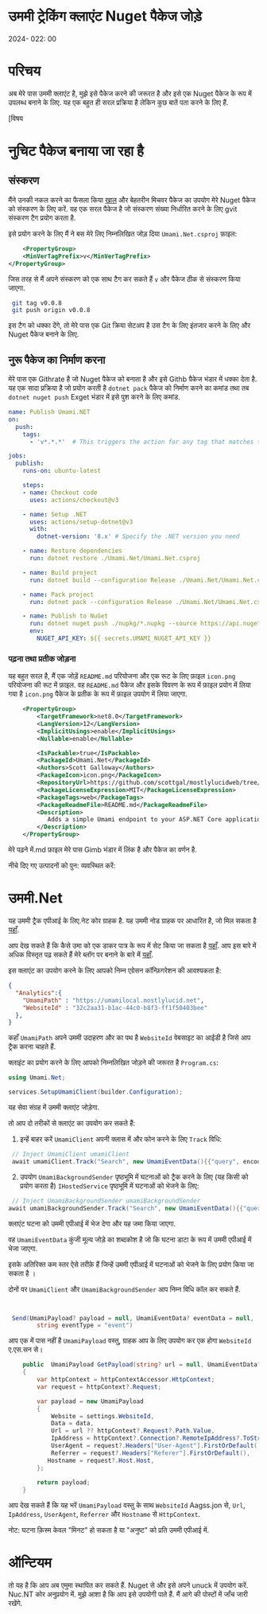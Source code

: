 # उममी ट्रेकिंग क्लाएंट Nuget पैकेज जोड़े

<!--category-- ASP.NET, Umami, Nuget -->
<datetime class="hidden">2024- 022: 00</datetime>

# परिचय

अब मेरे पास उममी क्लाएंट है, मुझे इसे पैकेज करने की जरूरत है और इसे एक Nuget पैकेज के रूप में उपलब्ध बनाने के लिए. यह एक बहुत ही सरल प्रक्रिया है लेकिन कुछ बातें पता करने के लिए हैं.

[विषय

# नुचिट पैकेज बनाया जा रहा है

## संस्करण

मैंने उनकी नकल करने का फैसला किया [खाल](@khalidabuhakmeh@mastodon.social) और बेहतरीन मिचवर पैकेज का उपयोग मेरे Nuget पैकेज को संस्करण के लिए करें. यह एक सरल पैकेज है जो संस्करण संख्या निर्धारित करने के लिए gvit संस्करण टैग प्रयोग करता है.

इसे प्रयोग करने के लिए मैं ने बस मेरे लिए निम्नलिखित जोड़ दिया `Umami.Net.csproj` फ़ाइल:

```xml
    <PropertyGroup>
    <MinVerTagPrefix>v</MinVerTagPrefix>
</PropertyGroup>
```

जिस तरह से मैं अपने संस्करण को एक साथ टैग कर सकते हैं `v` और पैकेज ठीक से संस्करण किया जाएगा.

```bash
 git tag v0.0.8       
 git push origin v0.0.8

```

इस टैग को धक्का देंगे, तो मेरे पास एक Git क्रिया सेटअप है उस टैग के लिए इंतजार करने के लिए और Nuget पैकेज बनाने के लिए.

## नुरू पैकेज का निर्माण करना

मेरे पास एक Githrate है जो Nuget पैकेज को बनाता है और इसे Githb पैकेज भंडार में धक्का देता है. यह एक सादा प्रक्रिया है जो प्रयोग करती है `dotnet pack` पैकेज को निर्माण करने का कमांड तथा तब `dotnet nuget push` Exget भंडार में इसे पुश करने के लिए कमांड.

```yaml
name: Publish Umami.NET
on:
  push:
    tags:
      - 'v*.*.*'  # This triggers the action for any tag that matches the pattern v1.0.0, v2.1.3, etc.

jobs:
  publish:
    runs-on: ubuntu-latest

    steps:
    - name: Checkout code
      uses: actions/checkout@v3

    - name: Setup .NET
      uses: actions/setup-dotnet@v3
      with:
        dotnet-version: '8.x' # Specify the .NET version you need

    - name: Restore dependencies
      run: dotnet restore ./Umami.Net/Umami.Net.csproj

    - name: Build project
      run: dotnet build --configuration Release ./Umami.Net/Umami.Net.csproj --no-restore

    - name: Pack project
      run: dotnet pack --configuration Release ./Umami.Net/Umami.Net.csproj --no-build --output ./nupkg

    - name: Publish to NuGet
      run: dotnet nuget push ./nupkg/*.nupkg --source https://api.nuget.org/v3/index.json --api-key ${{ secrets.UMAMI_NUGET_API_KEY }}
      env:
        NUGET_API_KEY: ${{ secrets.UMAMI_NUGET_API_KEY }}
```

### पढ़ना तथा प्रतीक जोड़ना

यह बहुत सरल है, मैं एक जोड़ें `README.md` परियोजना और एक रूट के लिए फ़ाइल `icon.png` परियोजना की रूट में फ़ाइल. वह `README.md` पैकेज और इसके विवरण के रूप में फ़ाइल प्रयोग में लिया गया है `icon.png` पैकेज के प्रतीक के रूप में फ़ाइल उपयोग में लिया जाएगा.

```xml
    <PropertyGroup>
        <TargetFramework>net8.0</TargetFramework>
        <LangVersion>12</LangVersion>
        <ImplicitUsings>enable</ImplicitUsings>
        <Nullable>enable</Nullable>

        <IsPackable>true</IsPackable>
        <PackageId>Umami.Net</PackageId>
        <Authors>Scott Galloway</Authors>
        <PackageIcon>icon.png</PackageIcon>
        <RepositoryUrl>https://github.com/scottgal/mostlylucidweb/tree/main/Umami.Net</RepositoryUrl>
        <PackageLicenseExpression>MIT</PackageLicenseExpression>
        <PackageTags>web</PackageTags>
        <PackageReadmeFile>README.md</PackageReadmeFile>
        <Description>
           Adds a simple Umami endpoint to your ASP.NET Core application.
        </Description>
    </PropertyGroup>
```

मेरे पढ़ने में.md फ़ाइल मेरे पास Gimb भंडार में लिंक है और पैकेज का वर्णन है.

नीचे दिए गए उत्पादनों को पुन: व्यवस्थित करें:

# उममी.Net

यह उममी ट्रैक एपीआई के लिए.नेट कोर ग्राहक है.
यह उममी नोड ग्राहक पर आधारित है, जो मिल सकता है [यहाँ](https://github.com/umami-software/node).

आप देख सकते हैं कि कैसे उमा को एक डाकर पात्र के रूप में सेट किया जा सकता है [यहाँ](https://www.mostlylucid.net/blog/usingumamiforlocalanalytics).
आप इस बारे में अधिक विस्तृत पढ़ सकते हैं मेरे ब्लॉग पर बनाने के बारे में [यहाँ](https://www.mostlylucid.net/blog/addingumamitrackingclientfollowup).

इस क्लाएंट का उपयोग करने के लिए आपको निम्न एग्रेसन कॉन्फ़िगरेशन की आवश्यकता है:

```json
{
  "Analytics":{
    "UmamiPath" : "https://umamilocal.mostlylucid.net",
    "WebsiteId" : "32c2aa31-b1ac-44c0-b8f3-ff1f50403bee"
  },
}
```

कहाँ `UmamiPath` अपने उममी उदाहरण और का पथ है `WebsiteId` वेबसाइट का आईडी है जिसे आप ट्रैक करना चाहते हैं.

क्लाइंट का प्रयोग करने के लिए आपको निम्नलिखित जोड़ने की जरूरत है `Program.cs`:

```csharp
using Umami.Net;

services.SetupUmamiClient(builder.Configuration);
```

यह सेवा संग्रह में उममी क्लाएंट जोड़ेगा.

तो आप दो तरीकों से क्लाएंट का उपयोग कर सकते हैं:

1. इन्हें बाहर करें `UmamiClient` अपनी क्लास में और फोन करने के लिए `Track` विधि:

```csharp
 // Inject UmamiClient umamiClient
 await umamiClient.Track("Search", new UmamiEventData(){{"query", encodedQuery}});
```

2. उपयोग `UmamiBackgroundSender` पृष्ठभूमि में घटनाओं को ट्रैक करने के लिए (यह किसी को प्रयोग करता है) `IHostedService` पृष्ठभूमि में घटनाओं को भेजने के लिए:

```csharp
 // Inject UmamiBackgroundSender umamiBackgroundSender
await umamiBackgroundSender.Track("Search", new UmamiEventData(){{"query", encodedQuery}});
```

क्लाएंट घटना को उममी एपीआई में भेज देगा और यह जमा किया जाएगा.

वह `UmamiEventData` कुंजी मूल्य जोड़े का शब्दकोश है जो कि घटना डाटा के रूप में उममी एपीआई में भेजा जाएगा.

इसके अतिरिक्‍त कम स्तर ऐसे तरीक़े हैं जिन्हें उममी एपीआई में घटनाओं को भेजने के लिए प्रयोग किया जा सकता है ।

दोनों पर `UmamiClient` और `UmamiBackgroundSender` आप निम्न विधि कॉल कर सकते हैं.

```csharp


 Send(UmamiPayload? payload = null, UmamiEventData? eventData = null,
        string eventType = "event")
```

आप एक में पास नहीं है `UmamiPayload` वस्तु, ग्राहक आप के लिए उपयोग कर एक होगा `WebsiteId` ए.एस.सन से।

```csharp
    public  UmamiPayload GetPayload(string? url = null, UmamiEventData? data = null)
    {
        var httpContext = httpContextAccessor.HttpContext;
        var request = httpContext?.Request;

        var payload = new UmamiPayload
        {
            Website = settings.WebsiteId,
            Data = data,
            Url = url ?? httpContext?.Request?.Path.Value,
            IpAddress = httpContext?.Connection?.RemoteIpAddress?.ToString(),
            UserAgent = request?.Headers["User-Agent"].FirstOrDefault(),
            Referrer = request?.Headers["Referer"].FirstOrDefault(),
           Hostname = request?.Host.Host,
        };
        
        return payload;
    }

```

आप देख सकते हैं कि यह भरें `UmamiPayload` वस्तु के साथ `WebsiteId` Aagss.jon से, `Url`, `IpAddress`, `UserAgent`, `Referrer` और `Hostname` से `HttpContext`.

नोट: घटना क़िस्म केवल "मिनट" हो सकता है या "अनुष्ट" को प्रति उममी एपीआई में.

# ऑन्टियम

तो यह है कि आप अब एमुमा स्थापित कर सकते हैं. Nuget से और इसे अपने unuck में उपयोग करें. Nuc.NT कोर अनुप्रयोग में. मुझे आशा है कि आप इसे उपयोगी पाते हैं. मैं आगे की पोस्टों में जाँच जारी रखेंगे.